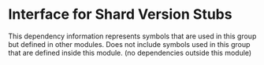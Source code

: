 
# Interface for Shard Version Stubs
This dependency information represents symbols that are used in this group but defined in other modules.  Does not include symbols used in this group that are defined inside this module.
(no dependencies outside this module)

